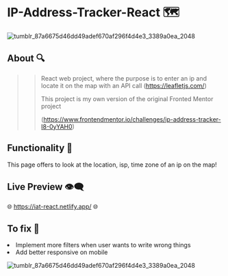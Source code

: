 # IP-Address-Tracker-React 🗺
![tumblr_87a6675d46dd49adef670af296f4d4e3_3389a0ea_2048](https://user-images.githubusercontent.com/72955349/225449540-e0152a32-2ad1-4a78-9c32-2d6b3ec7975b.png)

## About 🔍

>>React web project, where the purpose is to enter an ip and locate it on the map with an API call (https://leafletjs.com/) </p>
>>This project is my own version of the original Fronted Mentor project </p> (https://www.frontendmentor.io/challenges/ip-address-tracker-I8-0yYAH0)

## Functionality 🛬
This page offers to look at the location, isp, time zone of an ip on the map! </p>

## Live Preview 👁‍🗨
🌐 https://iat-react.netlify.app/ 🌐

## To fix 🔧
<li> Implement more filters when user wants to write wrong things</li>
<li> Add better responsive on mobile </li>

![tumblr_87a6675d46dd49adef670af296f4d4e3_3389a0ea_2048](https://user-images.githubusercontent.com/72955349/225449562-621bf7cd-cbef-41bd-b519-6e782af4e2d7.png)
